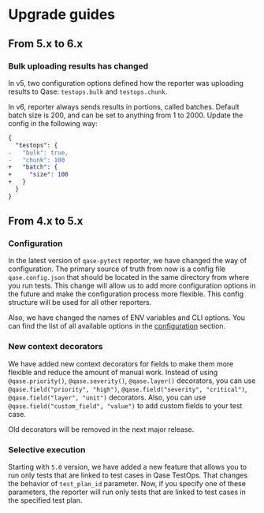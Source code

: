 # Upgrade guides

## From 5.x to 6.x

### Bulk uploading results has changed

In v5, two configuration options defined how the reporter was uploading results to Qase:
`testops.bulk` and `testops.chunk`.

In v6, reporter always sends results in portions, called batches.
Default batch size is 200, and can be set to anything from 1 to 2000.
Update the config in the following way:

```diff
{
  "testops": {
-   "bulk": true, 
-   "chunk": 100
+   "batch": {
+     "size": 100
+   }
  }
}
```

## From 4.x to 5.x

### Configuration
In the latest version of `qase-pytest` reporter, we have changed the way of configuration. The primary source of truth from now is a config file `qase.config.json` that should be located in the same directory from where you run tests. This change will allow us to add more configuration options in the future and make the configuration process more flexible. This config structure will be used for all other reporters.

Also, we have changed the names of ENV variables and CLI options. You can find the list of all available options in the [configuration](../README.md#configuration) section.

### New context decorators
We have added new context decorators for fields to make them more flexible and reduce the amount of manual work. Instead of using `@qase.priority()`, `@qase.severity()`, `@qase.layer()` decorators, you can use `@qase.field("priority", "high")`, `@qase.field("severity", "critical")`, `@qase.field("layer", "unit")` decorators. Also, you can use `@qase.field("custom_field", "value")` to add custom fields to your test case.

Old decorators will be removed in the next major release.

### Selective execution
Starting with `5.0` version, we have added a new feature that allows you to run only tests that are linked to test cases in Qase TestOps. That changes the behavior of `test_plan_id` parameter. Now, if you specify one of these parameters, the reporter will run only tests that are linked to test cases in the specified test plan.